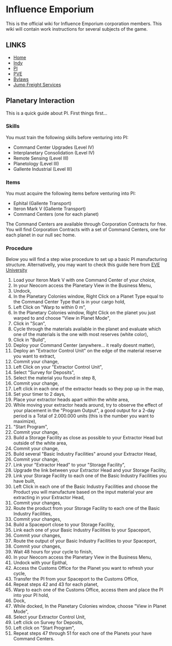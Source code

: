 # Influence Emporium
This is the official wiki for Influence Emporium corporation members.
This wiki will contain work instructions for several subjects of the game.

## LINKS
* [Home](README.md)
* [Indy](Indy.md)
* [PI](PI.md)
* [PVE](PVE.md)
* [Bylaws](Bylaws.md)
* [Jump Freight Services](JumpFreight.md)

## Planetary Interaction
This is a quick guide about PI.
First things first...

### Skills
You must train the following skills before venturing into PI:
 - Command Center Upgrades (Level IV)
 - Interplanetary Consolidation (Level IV)
 - Remote Sensing (Level III)
 - Planetology (Level III)
 - Gallente Industrial (Level III)

### Items
 You must acquire the following items before venturing into PI:
 - Ephital (Gallente Transport)
 - Iteron Mark V (Gallente Transport)
 - Command Centers (one for each planet)
 
 The Command Centers are available through Corporation Contracts for free.
 You will find Corporation Contracts with a set of Command Centers, one for each planet in our null sec home.

### Procedure
Below you will find a step wise procedure to set up a basic PI manufacturing structure.
Alternativelly, you may want to check this guide here from [EVE University](https://wiki.eveuniversity.org/Planetary_Interaction)

1) Load your Iteron Mark V with one Command Center of your choice,
2) In your Neocom access the Planetary View in the Business Menu,
3) Undock,
4) In the Planetary Colonies window, Right Click on a Planet Type equal to the Command Center Type that is in your cargo hold,
5) Left Click on "Warp to within 0 m",
6) In the Planetary Colonies window, Right Click on the planet you just warped to and choose "View in Planet Mode",
7) Click in "Scan",
8) Cycle through the materials available in the planet and evaluate which one of the materials is the one with most reserves (white color),
9) Click in "Build",
10) Deploy your Command Center (anywhere... it really doesnt matter),
11) Deploy an "Extractor Control Unit" on the edge of the material reserve you want to extract,
12) Commit your change,
13) Left Click on your "Extractor Control Unit",
14) Select "Survey for Deposits",
15) Select the material you found in step 8,
16) Commit your change,
17) Left click in each one of the extractor heads so they pop up in the map,
18) Set your timer to 2 days,
19) Place your extractor heads apart within the white area,
20) While moving your extractor heads around, try to observe the effect of your placement in the "Program Output", a good output for a 2-day period is a Total of 2.000.000 units (this is the number you want to maximize),
21) "Start Program",
22) Commit your change,
23) Build a Storage Facility as close as possible to your Extractor Head but outside of the white area,
24) Commit your change,
25) Build several "Basic Industry Facilities" around your Extractor Head,
26) Commit your change,
27) Link your "Extractor Head" to your "Storage Facility",
28) Upgrade the link between your Extractor Head and your Storage Facility,
29) Link your Storage Facility to each one of the Basic Industry Facilities you have built,
30) Left Click in each one of the Basic Industry Facilities and choose the Product you will manufacture based on the input material your are extracting in your Extractor Head,
31) Commit your changes,
32) Route the product from your Storage Facility to each one of the Basic Industry Facilities,
33) Commit your changes,
34) Build a Spaceport close to your Storage Facility,
35) Link each one of your Basic Industry Facilities to your Spaceport,
36) Commit your changes,
37) Route the output of your Basic Industry Facilities to your Spaceport,
38) Commit your changes,
39) Wait 48 hours for your cycle to finish,
40) In your Neocom access the Planetary View in the Business Menu,
41) Undock with your Epithal,
42) Access the Customs Office for the Planet you want to refresh your cycle,
43) Transfer the PI from your Spaceport to the Customs Office,
44) Repeat steps 42 and 43 for each planet,
45) Warp to each one of the Customs Office, access them and place the PI into your PI hold,
46) Dock,
47) While docked, In the Planetary Colonies window, choose "View in Planet Mode",
49) Select your Extractor Control Unit,
50) Left click on Survey for Deposits,
51) Left click on "Start Program",
52) Repeat steps 47 through 51 for each one of the Planets your have Command Centers.
